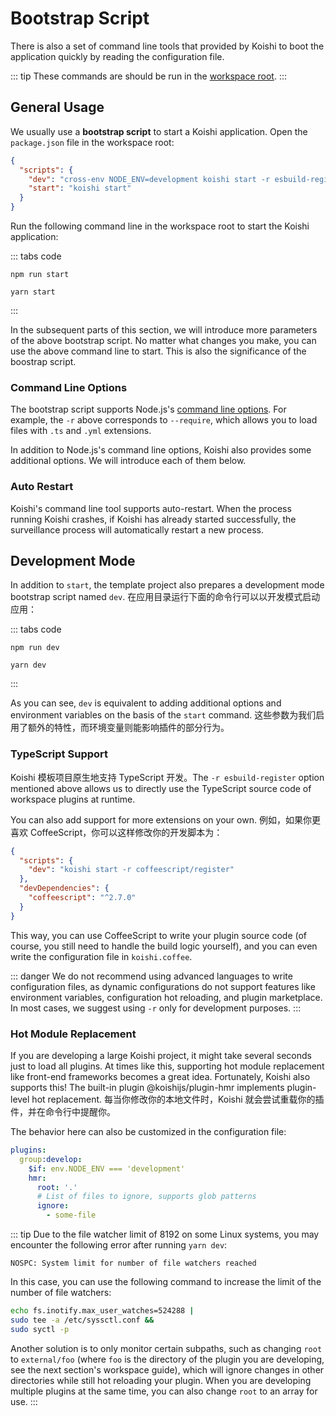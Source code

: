 # Bootstrap Script

There is also a set of command line tools that provided by Koishi to boot the application quickly by reading the configuration file.

::: tip
These commands are should be run in the [workspace root](./config.md#应用目录).
:::

## General Usage

We usually use a **bootstrap script** to start a Koishi application. Open the `package.json` file in the workspace root:

```json title=package.json
{
  "scripts": {
    "dev": "cross-env NODE_ENV=development koishi start -r esbuild-register -r yml-register",
    "start": "koishi start"
  }
}
```

Run the following command line in the workspace root to start the Koishi application:

::: tabs code
```npm
npm run start
```
```yarn
yarn start
```
:::

In the subsequent parts of this section, we will introduce more parameters of the above bootstrap script. No matter what changes you make, you can use the above command line to start. This is also the significance of the boostrap script.

### Command Line Options

The bootstrap script supports Node.js's [command line options](https://nodejs.org/api/cli.html). For example, the `-r` above corresponds to `--require`, which allows you to load files with `.ts` and `.yml` extensions.

In addition to Node.js's command line options, Koishi also provides some additional options. We will introduce each of them below.

### Auto Restart

Koishi's command line tool supports auto-restart. When the process running Koishi crashes, if Koishi has already started successfully, the surveillance process will automatically restart a new process.

## Development Mode

In addition to `start`, the template project also prepares a development mode bootstrap script named `dev`. 在应用目录运行下面的命令行可以以开发模式启动应用：

::: tabs code
```npm
npm run dev
```
```yarn
yarn dev
```
:::

As you can see, `dev` is equivalent to adding additional options and environment variables on the basis of the `start` command. 这些参数为我们启用了额外的特性，而环境变量则能影响插件的部分行为。

### TypeScript Support

Koishi 模板项目原生地支持 TypeScript 开发。The `-r esbuild-register` option mentioned above allows us to directly use the TypeScript source code of workspace plugins at runtime.

You can also add support for more extensions on your own. 例如，如果你更喜欢 CoffeeScript，你可以这样修改你的开发脚本为：

```json title=package.json
{
  "scripts": {
    "dev": "koishi start -r coffeescript/register"
  },
  "devDependencies": {
    "coffeescript": "^2.7.0"
  }
}
```

This way, you can use CoffeeScript to write your plugin source code (of course, you still need to handle the build logic yourself), and you can even write the configuration file in `koishi.coffee`.

::: danger
We do not recommend using advanced languages to write configuration files, as dynamic configurations do not support features like environment variables, configuration hot reloading, and plugin marketplace. In most cases, we suggest using `-r` only for development purposes.
:::

### Hot Module Replacement

If you are developing a large Koishi project, it might take several seconds just to load all plugins. At times like this, supporting hot module replacement like front-end frameworks becomes a great idea. Fortunately, Koishi also supports this! The built-in plugin @koishijs/plugin-hmr implements plugin-level hot replacement. 每当你修改你的本地文件时，Koishi 就会尝试重载你的插件，并在命令行中提醒你。

The behavior here can also be customized in the configuration file:

```yaml title=koishi.yml
plugins:
  group:develop:
    $if: env.NODE_ENV === 'development'
    hmr:
      root: '.'
      # List of files to ignore, supports glob patterns
      ignore:
        - some-file
```

::: tip
Due to the file watcher limit of 8192 on some Linux systems, you may encounter the following error after running `yarn dev`:

```text
NOSPC: System limit for number of file watchers reached
```

In this case, you can use the following command to increase the limit of the number of file watchers:

```sh
echo fs.inotify.max_user_watches=524288 |
sudo tee -a /etc/syssctl.conf &&
sudo syctl -p
```

Another solution is to only monitor certain subpaths, such as changing `root` to `external/foo` (where `foo` is the directory of the plugin you are developing, see the next section's workspace guide), which will ignore changes in other directories while still hot reloading your plugin. When you are developing multiple plugins at the same time, you can also change `root` to an array for use.
:::
